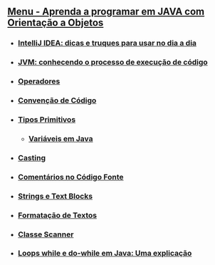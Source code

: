 

## [Menu - Aprenda a programar em JAVA com Orientação a Objetos](../menu.md)

- ### [IntelliJ IDEA: dicas e truques para usar no dia a dia](IntelliJ-IDEA.md)

- ### [JVM: conhecendo o processo de execução de código](./Bytecode-JVM.md)

- ### [Operadores](./operadores.md)

- ### [Convenção de Código](./convencao-codigo.md)

- ### [Tipos Primitivos](./tipos-primitivos.md)
    - ### [Variáveis em Java](./variaveis.md)

- ### [Casting](./casting.md)

- ### [Comentários no Código Fonte](./comentarios.md)

- ### [Strings e Text Blocks](./strings_text-blocks.md)

- ### [Formatação de Textos](./formatacao-textos.md)

- ### [Classe Scanner](./classe-Scanner.md)

- ### [Loops while e do-while em Java: Uma explicação ](./loops_while_do-while.md)